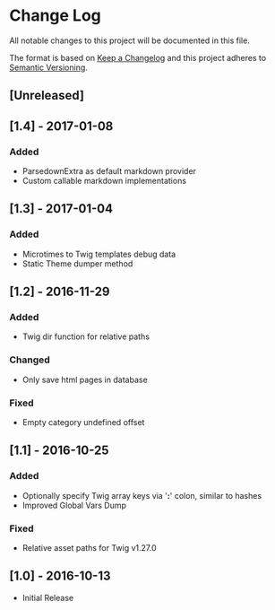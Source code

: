 # Change Log
All notable changes to this project will be documented in this file.

The format is based on [Keep a Changelog](http://keepachangelog.com/) 
and this project adheres to [Semantic Versioning](http://semver.org/).

## [Unreleased]

## [1.4] - 2017-01-08
### Added
- ParsedownExtra as default markdown provider
- Custom callable markdown implementations

## [1.3] - 2017-01-04
### Added
- Microtimes to Twig templates debug data
- Static Theme dumper method

## [1.2] - 2016-11-29
### Added
- Twig dir function for relative paths

### Changed
- Only save html pages in database

### Fixed
- Empty category undefined offset

## [1.1] - 2016-10-25
### Added
- Optionally specify Twig array keys via '**:**' colon, similar to hashes
- Improved Global Vars Dump

### Fixed
- Relative asset paths for Twig v1.27.0

## [1.0] - 2016-10-13
- Initial Release
